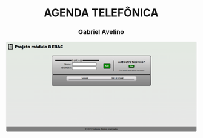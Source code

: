 <div align="center">
  <h1> AGENDA TELEFÔNICA </h1>
</div>

<div align="center">
  <h3> Gabriel Avelino </h3>
</div>

<div align="center">
  <img src="./IMG/Agenda (2).png" width="800" />
</div>